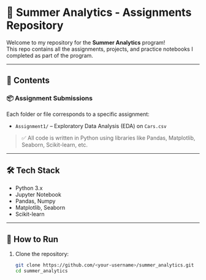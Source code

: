 # 📝 Summer Analytics - Assignments Repository

Welcome to my repository for the **Summer Analytics** program!  
This repo contains all the assignments, projects, and practice notebooks I completed as part of the program.

---

## 📁 Contents

### 📦 Assignment Submissions
Each folder or file corresponds to a specific assignment:

- `Assignment1/` – Exploratory Data Analysis (EDA) on `Cars.csv`


> ✅ All code is written in Python using libraries like Pandas, Matplotlib, Seaborn, Scikit-learn, etc.

---

## 🛠️ Tech Stack

- Python 3.x
- Jupyter Notebook
- Pandas, Numpy
- Matplotlib, Seaborn
- Scikit-learn

---

## 🚀 How to Run

1. Clone the repository:
   ```bash
   git clone https://github.com/<your-username>/summer_analytics.git
   cd summer_analytics
